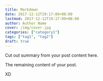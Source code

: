 ```yaml
---
title: Markdown
date: 2017-12-12T19:17:09+08:00
lastmod: 2017-12-12T19:17:09+08:00
author: Author Name
cover: /img/cover.jpg
categories: ["category1"]
tags: ["tag1", "tag2"]
draft: true
---
```


Cut out summary from your post content here.

<!--more-->

The remaining content of your post.

XD
